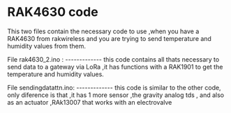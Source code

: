 # RAK4630 code
This two files contain the necessary code to use ,when you have a RAK4630 from rakwireless and you are trying to send temperature and humidity values from them.

File rak4630_2.ino :
  ------------- this code contains all thats necessary to send data to a gateway via LoRa ,it has functions with a RAK1901 to get the temperature and humidity values.
  
  
File sendingdatattn.ino:
  ------------- this code is similar to the other code, only diference is that ,it has 1 more sensor ,the gravity analog tds , and also as an actuator ,RAk13007 that works with an electrovalve
